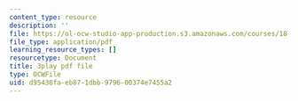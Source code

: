 ```yaml
---
content_type: resource
description: ''
file: https://ol-ocw-studio-app-production.s3.amazonaws.com/courses/18-03sc-differential-equations-fall-2011/d95438faeb871dbb979600374e7455a2_MdzfsfBNJIw.pdf
file_type: application/pdf
learning_resource_types: []
resourcetype: Document
title: 3play pdf file
type: OCWFile
uid: d95438fa-eb87-1dbb-9796-00374e7455a2
---
```

